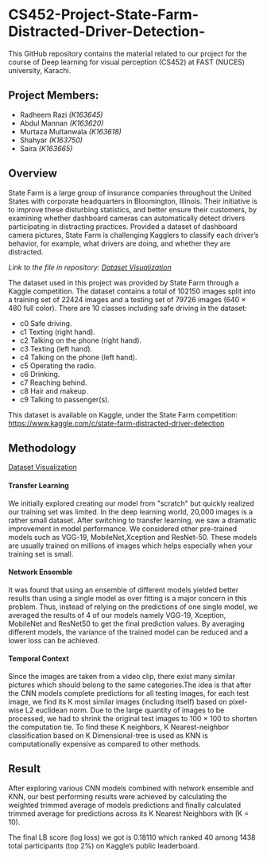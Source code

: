 # CS452-Project-State-Farm-Distracted-Driver-Detection-
This GitHub repository contains the material related to our project  for the course of Deep learning for visual perception (CS452) at FAST (NUCES) university, Karachi.

## Project Members:

- Radheem Razi *(K163645)*
- Abdul Mannan *(K163620)* 
- Murtaza Multanwala *(K163618)*
- Shahyar *(K163750)*
- Saira *(K163665)*

## Overview
State Farm is a large group of insurance companies throughout the United States with corporate headquarters in Bloomington, Illinois.
Their initiative is to improve these disturbing
statistics, and better ensure their customers, by
examining whether dashboard cameras can automatically detect drivers participating in distracting practices. Provided a dataset of dashboard camera pictures, State Farm is challenging Kagglers to classify each driver’s behavior, for example, what drivers are doing, and
whether they are distracted.

*Link to the file in repository: [Dataset Visualization](Dataset%20Visualization.ipynb)*

The dataset used in this project was provided
by State Farm through a Kaggle competition. The dataset contains a total of 102150 images
split into a training set of 22424 images and
a testing set of 79726 images (640 × 480 full
color).
There are 10 classes including safe driving in the dataset:

* c0 Safe driving.
* c1 Texting (right hand).
* c2 Talking on the phone (right hand).
* c3 Texting (left hand).
* c4 Talking on the phone (left hand).
* c5 Operating the radio.
* c6 Drinking.
* c7 Reaching behind.
* c8 Hair and makeup.
* c9 Talking to passenger(s).

This dataset is available on Kaggle, under the State Farm competition: https://www.kaggle.com/c/state-farm-distracted-driver-detection


## Methodology
[Dataset Visualization](Dataset%20Visualization.ipynb)
#### Transfer Learning
We initially explored creating our model from "scratch" but quickly realized our training set was limited. In the deep learning world, 20,000 images is a rather small dataset. After switching to transfer learning, we saw a dramatic improvement in model performance. We considered other pre-trained models such as VGG-19, MobileNet,Xception and ResNet-50. These models are usually trained on millions of images which helps especially when your training set is small. 
#### Network Ensemble
It was found that using an ensemble of different models yielded better results than using a
single model as over fitting is a major concern
in this problem. Thus, instead of relying on the
predictions of one single model, we averaged
the results of 4 of our models namely VGG-19,
Xception, MobileNet and ResNet50 to get the
final prediction values. By averaging different
models, the variance of the trained model can be
reduced and a lower loss can be achieved.
#### Temporal Context
Since the images are taken from a video clip,
there exist many similar pictures which should
belong to the same categories.The idea is that after the CNN models complete predictions for all testing images, for each
test image, we find its K most similar images
(including itself) based on pixel-wise L2 euclidean norm. Due to the large quantity of
images to be processed, we had to shrink the
original test images to 100 × 100 to shorten the
computation tie. To find these K neighbors,
K Nearest-neighbor classification based on K
Dimensional-tree is used as KNN is computationally expensive as compared to other methods.

## Result

After exploring various CNN models combined
with network ensemble and KNN, our best performing results were achieved by calculating
the weighted trimmed average of models predictions and finally calculated trimmed average
for predictions across its K Nearest Neighbors
with (K = 10).

The final LB score (log loss) we
got is 0.18110 which ranked 40 among 1438
total participants (top 2%) on Kaggle’s public
leaderboard.
